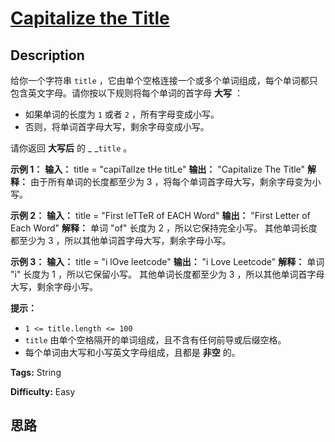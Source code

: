 # [Capitalize the Title][title]

## Description

给你一个字符串 `title` ，它由单个空格连接一个或多个单词组成，每个单词都只包含英文字母。请你按以下规则将每个单词的首字母 **大写**  ：

  * 如果单词的长度为 `1` 或者 `2` ，所有字母变成小写。
  * 否则，将单词首字母大写，剩余字母变成小写。

请你返回 **大写后**  的 _ _`title` 。



**示例 1：**
            **输入：** title = "capiTalIze tHe titLe"    **输出：** "Capitalize The Title"    **解释：**    由于所有单词的长度都至少为 3 ，将每个单词首字母大写，剩余字母变为小写。    

**示例 2：**
            **输入：** title = "First leTTeR of EACH Word"    **输出：** "First Letter of Each Word"    **解释：**    单词 "of" 长度为 2 ，所以它保持完全小写。    其他单词长度都至少为 3 ，所以其他单词首字母大写，剩余字母小写。    

**示例 3：**
            **输入：** title = "i lOve leetcode"    **输出：** "i Love Leetcode"    **解释：**    单词 "i" 长度为 1 ，所以它保留小写。    其他单词长度都至少为 3 ，所以其他单词首字母大写，剩余字母小写。    



**提示：**

  * `1 <= title.length <= 100`
  * `title` 由单个空格隔开的单词组成，且不含有任何前导或后缀空格。
  * 每个单词由大写和小写英文字母组成，且都是 **非空**  的。


**Tags:** String

**Difficulty:** Easy

## 思路

[title]: https://leetcode-cn.com/problems/capitalize-the-title
